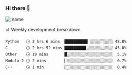 ### Hi there 👋

<!--
**lv2020/lv2020** is a ✨ _special_ ✨ repository because its `README.md` (this file) appears on your GitHub profile.

Here are some ideas to get you started:

- 🔭 I’m currently working on ...
- 🌱 I’m currently learning ...
- 👯 I’m looking to collaborate on ...
- 🤔 I’m looking for help with ...
- 💬 Ask me about ...
- 📫 How to reach me: ...
- 😄 Pronouns: ...
- ⚡ Fun fact: ...
-->
![:name](https://count.getloli.com/get/@:lv2020)
 <!-- waka-box start -->
📊 Weekly development breakdown
```text
Python   🕓 3 hrs 6 mins  ██████████▏░░░░░░░░░░ 48.8%
C        🕓 2 hrs 52 mins █████████▍░░░░░░░░░░░ 45.0%
Other    🕓 19 mins       █░░░░░░░░░░░░░░░░░░░░  5.1%
Modula-2 🕓 2 mins        ▏░░░░░░░░░░░░░░░░░░░░  0.7%
C++      🕓 1 min         ░░░░░░░░░░░░░░░░░░░░░  0.4%
```
<!-- Powered by https://github.com/YouEclipse/waka-box-go . -->
<!-- waka-box end -->
